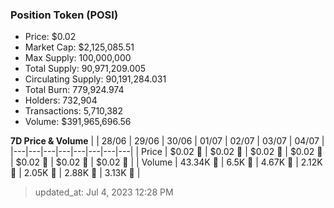 
  ### Position Token (POSI)
  - Price: $0.02
  - Market Cap: $2,125,085.51
  - Max Supply: 100,000,000
  - Total Supply: 90,971,209.005
  - Circulating Supply: 90,191,284.031
  - Total Burn: 779,924.974
  - Holders: 732,904
  - Transactions: 5,710,382
  - Volume: $391,965,696.56

  **7D Price & Volume**
  | | 28&#x2F;06 | 29&#x2F;06 | 30&#x2F;06 | 01&#x2F;07 | 02&#x2F;07 | 03&#x2F;07 | 04&#x2F;07 |
  |---|---|---|---|---|---|---|---|
  | Price | $0.02 🔻 | $0.02 🚀 | $0.02 🚀 | $0.02 🚀 | $0.02 🔻 | $0.02 🔻 | $0.02 🚀 |
  | Volume | 43.34K 🚀 | 6.5K 🔻 | 4.67K 🔻 | 2.12K 🔻 | 2.05K 🔻 | 2.88K 🚀 | 3.13K 🚀 |

  > updated_at: Jul 4, 2023 12:28 PM
